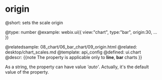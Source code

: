 origin
=============


@short:
	sets the scale origin

@type: number
@example:
webix.ui({
	view:"chart",
	type:"bar",
	origin:30,
    ...
})
            

@relatedsample:
	08_chart/06_bar_chart/09_origin.html
@related: 
	desktop/chart_scales.md
@template:	api_config
@defined:	ui.chart	
@descr:
{{note
The property is applicable only to **line**, **bar** charts
}}

As a string, the property can have value *'auto'*. Actually, it's the default value of the property.